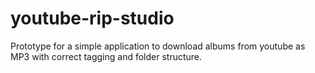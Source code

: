 # youtube-rip-studio
Prototype for a simple application to download albums from youtube as MP3 with correct tagging and folder structure.
